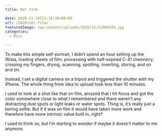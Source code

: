 ```yaml
---
title: Not film

date: 2020-11-19T21:18:18+00:00
url: /2020/not-film/
featuredImage: /wp-content/uploads/2020/11/S1000199.jpg
categories:
  - Misc

---
```

<!--kg-card-begin: html-->To make this simple self-portrait, I didn&#8217;t spend an hour setting up the Wista, loading sheets of film, processing with half-expired C-41 chemistry, crossing my fingers, drying, scanning, spotting, inverting, storing, and on and on.

Instead, I set a digital camera on a tripod and triggered the shutter with my iPhone. The whole thing from idea to upload took less than 10 minutes.

I used to look at a shot like that on film, amazed that I hit focus and got the color somewhere close to what I remembered and there weren&#8217;t any distracting dust spots or light leaks or water spots. Thing is, it&#8217;s really just a boring selfie. But if it was on film it would have taken more work and therefore have more intrinsic value built in, right?

I used to think so, but I&#8217;m starting to wonder if maybe it doesn&#8217;t matter to me anymore.

<!--kg-card-end: html-->